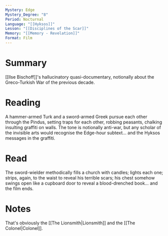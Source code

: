 ```yaml
---
Mystery: Edge
Mystery_Degree: "8"
Period: Nocturnal
Language: "[[Hyksos]]"
Lesson: "[[Disciplines of the Scar]]"
Memory: "[[Memory - Revelation]]"
Format: Film
---
```

# Summary
[[Ilse Bischoff]]'s hallucinatory quasi-documentary, notionally about the Greco-Turkish War of the previous decade.
# Reading
A hammer-armed Turk and a sword-armed Greek pursue each other through the Pindus, setting traps for each other, robbing peasants, chalking insulting graffiti on walls. The tone is notionally anti-war, but any scholar of the invisible arts would recognise the Edge-hour subtext... and the Hyksos messages in the graffiti.
# Read
The sword-wielder methodically fills a church with candles; lights each one; strips, again, to the waist to reveal his terrible scars; his chest somehow swings open like a cupboard door to reveal a blood-drenched book… and the film ends.
# Notes
That's obviously the [[The Lionsmith|Lionsmith]] and the [[The Colonel|Colonel]].